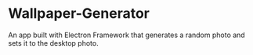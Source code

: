 # Wallpaper-Generator
An app built with Electron Framework that generates a random photo and sets it to the desktop photo.
